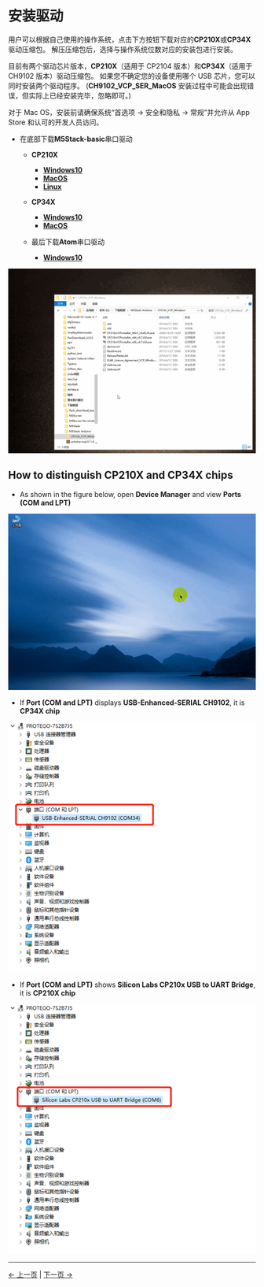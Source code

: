 # 安装驱动

用户可以根据自己使用的操作系统，点击下方按钮下载对应的**CP210X**或**CP34X**驱动压缩包。 解压压缩包后，选择与操作系统位数对应的安装包进行安装。

目前有两个驱动芯片版本，**CP210X**（适用于 CP2104 版本）和**CP34X**（适用于 CH9102 版本）驱动压缩包。 如果您不确定您的设备使用哪个 USB 芯片，您可以同时安装两个驱动程序。 (**CH9102_VCP_SER_MacOS** 安装过程中可能会出现错误，但实际上已经安装完毕，忽略即可。)

对于 Mac OS，安装前请确保系统“首选项 -> 安全和隐私 -> 常规”并允许从 App Store 和认可的开发人员访问。

- 在底部下载**M5Stack-basic**串口驱动

  - **CP210X**

    - [ **Windows10** ](https://download.elephantrobotics.com/software/drivers/CP210x_VCP_Windows.zip)
    - [ **MacOS** ](https://download.elephantrobotics.com/software/drivers/CP210x_VCP_MacOS.zip)
    - [ **Linux** ](https://download.elephantrobotics.com/software/drivers/CP210x_VCP_Linux.zip)

  - **CP34X**

    - [ **Windows10** ](https://download.elephantrobotics.com/software/drivers/CH9102_VCP_SER_Windows.exe)
    - [ **MacOS** ](https://download.elephantrobotics.com/software/drivers/CH9102_VCP_MacOS.zip)

  - 最后下载**Atom**串口驱动

    - [ **Windows10** ](https://download.elephantrobotics.com/software/drivers/CDM21228_Setup.zip)

![P210X_install](./img/4.1.1.2-CP210X_install.gif)

## How to distinguish CP210X and CP34X chips

- As shown in the figure below, open **Device Manager** and view **Ports (COM and LPT)**

![frimware_check](./img/4.1.1.3-firmware_check.gif)

- If **Port (COM and LPT)** displays **USB-Enhanced-SERIAL CH9102**, it is **CP34X chip**

![CP34X](./img/4.1.1.3-CP34X.png)

- If **Port (COM and LPT)** shows **Silicon Labs CP210x USB to UART Bridge**, it is **CP210X chip**

![CP210C](./img/4.1.1.3-CP210X.png)

---

[← 上一页](5.2.1-setup.md) | [下一页 →](5.2.3-flash_firmwares.md)